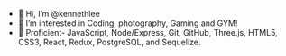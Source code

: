 - 👋 Hi, I’m @kennethlee
- 👀 I’m interested in Coding, photography, Gaming and GYM!
- 🌱 Proficient-  JavaScript, Node/Express, Git, GitHub, Three.js, HTML5, CSS3, React,
          Redux, PostgreSQL, and Sequelize.


<!---
kennethlee0502/kennethlee0502 is a ✨ special ✨ repository because its `README.md` (this file) appears on your GitHub profile.
You can click the Preview link to take a look at your changes.
--->
